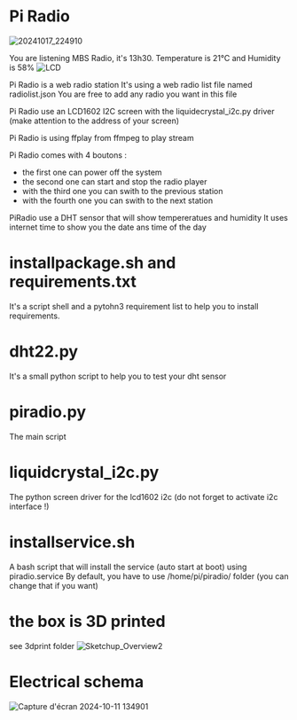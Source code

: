 # Pi Radio

![20241017_224910](https://github.com/user-attachments/assets/f6f1069a-454a-4585-9832-0624c3ea267a)


You are listening MBS Radio, it's 13h30. Temperature is 21°C and Humidity is 58%
![LCD](https://github.com/user-attachments/assets/e973a910-e17a-4fd1-bf85-f4c63b5a746b)


Pi Radio is a web radio station
It's using a web radio list file named radiolist.json
You are free to add any radio you want in this file

Pi Radio use an LCD1602 I2C screen with the liquidecrystal_i2c.py driver (make attention to the address of your screen)

Pi Radio is using ffplay from ffmpeg to play stream

Pi Radio comes with 4 boutons :
- the first one can power off the system
- the second one can start and stop the radio player
- with the third one you can swith to the previous station
- with the fourth one you can swith to the next station

PiRadio use a DHT sensor that will show tempereratues and humidity
It uses internet time to show you the date ans time of the day

# installpackage.sh and requirements.txt
It's a script shell and a pytohn3 requirement list to help you to install requirements.

# dht22.py
It's a small python script to help you to test your dht sensor

# piradio.py
The main script

# liquidcrystal_i2c.py
The python screen driver for the lcd1602 i2c (do not forget to activate i2c interface !)

# installservice.sh
A bash script that will install the service (auto start at boot) using piradio.service
By default, you have to use /home/pi/piradio/ folder (you can change that if you want)

# the box is 3D printed
see 3dprint folder
![Sketchup_Overview2](https://github.com/user-attachments/assets/a73d35e3-c204-4bd8-b83d-8a3129735ebc)

# Electrical schema
![Capture d'écran 2024-10-11 134901](https://github.com/user-attachments/assets/a83eb93c-3c14-423e-aa76-982d3b0f300e)



